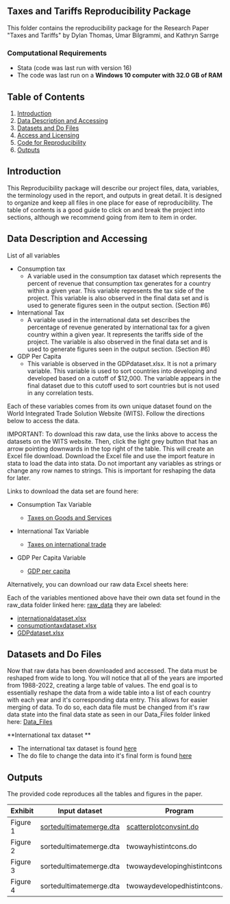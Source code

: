 ## Taxes and Tariffs Reproducibility Package 

This folder contains the reproducibility package for the Research Paper "Taxes and Tariffs" by Dylan Thomas, Umar Bilgrammi, and Kathryn Sarrge

### Computational Requirements
- Stata (code was last run with version 16)
- The code was last run on a **Windows 10 computer with 32.0 GB of RAM**

## Table of Contents
1. [Introduction](#introduction)  
2. [Data Description and Accessing](#data-description)  
3. [Datasets and Do Files](#Datasets-and-Do-Files)  
4. [Access and Licensing](#access-and-licensing)  
5. [Code for Reproducibility](#code-for-reproducibility)  
6. [Outputs](#outputs)

## Introduction

This Reproducibility package will describe our project files, data, variables, the terminology used in the report, and outputs in great detail. It is designed to organize and keep all files in one place for ease of reproducibility. The table of contents is a good guide to click on and break the project into sections, although we recommend going from item to item in order. 

## Data Description and Accessing 

List of all variables 
- Consumption tax
  -  A variable used in the consumption tax dataset which represents the percent of revenue that consumption tax generates for a country within a given year. This variable represents the tax side of the project. This variable is also observed in the final data set and is used to generate figures seen in the output section. (Section #6)
- International Tax
  - A variable used in the international data set describes the percentage of revenue generated by international tax for a given country within a given year. It represents the tariffs side of the project. The variable is also observed in the final data set and is used to generate figures seen in the output section. (Section #6)
- GDP Per Capita
  - This variable is observed in the GDPdataset.xlsx. It is not a primary variable. This variable is used to sort countries into developing and developed based on a cutoff of $12,000. The variable appears in the final dataset due to this cutoff used to sort countries but is not used in any correlation tests.

Each of these variables comes from its own unique dataset found on the World Integrated Trade Solution Website (WITS). Follow the directions below to access the data. 

IMPORTANT: To download this raw data, use the links above to access the datasets on the WITS website. Then, click the light grey button that has an arrow pointing downwards in the top right of the table. This will create an Excel file download. Download the Excel file and use the import feature in stata to load the data into stata. Do not important any variables as strings or change any row names to strings. This is important for reshaping the data for later. 

Links to download the data set are found here: 

- Consumption Tax Variable 
  - [Taxes on Goods and Services](https://wits.worldbank.org/CountryProfile/en/Country/BY-COUNTRY/StartYear/1988/EndYear/2022/Indicator/GC-TAX-GSRV-VA-ZS)
 
- International Tax Variable
  - [Taxes on international trade](https://wits.worldbank.org/CountryProfile/en/Country/BY-COUNTRY/StartYear/1988/EndYear/2022/Indicator/GC-TAX-INTT-RV-ZS)
 
- GDP Per Capita Variable
  - [GDP per capita](https://wits.worldbank.org/CountryProfile/en/Country/BY-COUNTRY/StartYear/1988/EndYear/2022/Indicator/NY-GDP-PCAP-PP-CD)

Alternatively, you can download our raw data Excel sheets here: 

Each of the variables mentioned above have their own data set found in the raw_data folder linked here: [raw_data](https://github.com/ecn310/course-project-taxes-tariffs/tree/main/Reproducibility_Package/raw_data) they are labeled:
- [internationaldataset.xlsx]([url](https://github.com/ecn310/course-project-taxes-tariffs/blob/main/Reproducibility_Package/raw_data/internationaldataset.xlsx))
- [consumptiontaxdataset.xlsx]([url](https://github.com/ecn310/course-project-taxes-tariffs/blob/main/Reproducibility_Package/raw_data/consumptiondataset.xlsx))
- [GDPdataset.xlsx]([url](https://github.com/ecn310/course-project-taxes-tariffs/blob/main/Reproducibility_Package/raw_data/GDPdataset.xlsx))

## Datasets and Do Files

Now that raw data has been downloaded and accessed. The data must be reshaped from wide to long. You will notice that all of the years are imported from 1988-2022, creating a large table of values. The end goal is to essentially reshape the data from a wide table into a list of each country with each year and it's corresponding data entry. This allows for easier merging of data. To do so, each data file must be changed from it's raw data state into the final data state as seen in our Data_Files folder linked here: [Data_Files](https://github.com/ecn310/course-project-taxes-tariffs/tree/main/Reproducibility_Package/Data_Files)

**International tax dataset **
  - The international tax dataset is found [here](https://github.com/ecn310/course-project-taxes-tariffs/blob/main/Reproducibility_Package/Data_Files/internationaltax.dta)
  - The do file to change the data into it's final form is found [here](https://github.com/ecn310/course-project-taxes-tariffs/blob/main/Reproducibility_Package/Do_Files/internationtaltaxnew.do)




## Outputs
The provided code reproduces all the tables and figures in the paper.

| Exhibit | Input dataset | Program | Outputs |
|---------|---------------|---------|---------|
| Figure 1 | [sortedultimatemerge.dta]([url](https://github.com/ecn310/course-project-taxes-tariffs/blob/main/Reproducibility_Package/Data_Files/sortedultimatemerge.dta)) | [scatterplotconvsint.do]([url](https://github.com/ecn310/course-project-taxes-tariffs/blob/main/Reproducibility_Package/Do_Files/scatterplotconsvsint.do)) | Scatterplotintvscons.png |
| Figure 2 | sortedultimatemerge.dta | twowayhistintcons.do | twowayhistintcons.png |
| Figure 3 | sortedultimatemerge.dta | twowaydevelopinghistintcons.do | twowayhistdevelopingintcons.png |
| Figure 4 | sortedultimatemerge.dta | twowaydevelopedhistintcons.do | twowayhistdevelopedintcons.png |


